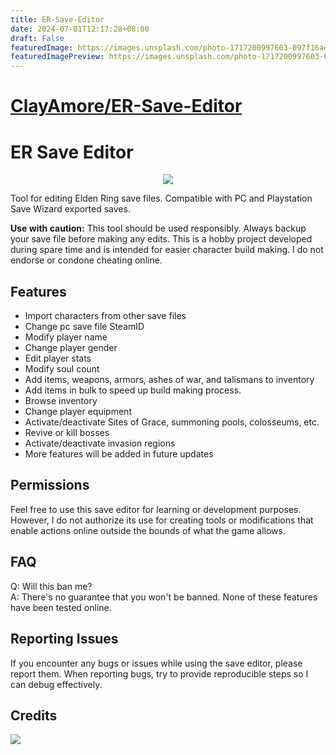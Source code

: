 ```yaml
---
title: ER-Save-Editor
date: 2024-07-01T12:17:28+08:00
draft: False
featuredImage: https://images.unsplash.com/photo-1717200997603-097f16adf0de?ixid=M3w0NjAwMjJ8MHwxfHJhbmRvbXx8fHx8fHx8fDE3MTk4MDc0MjB8&ixlib=rb-4.0.3
featuredImagePreview: https://images.unsplash.com/photo-1717200997603-097f16adf0de?ixid=M3w0NjAwMjJ8MHwxfHJhbmRvbXx8fHx8fHx8fDE3MTk4MDc0MjB8&ixlib=rb-4.0.3
---
```


# [ClayAmore/ER-Save-Editor](https://github.com/ClayAmore/ER-Save-Editor)

# ER Save Editor

<p align="center">
  <a href="https://github.com/ClayAmore/ER-Save-Editor/blob/master/icon/readme.md"><img src="https://github.com/ClayAmore/ER-Save-Editor/assets/131625063/e1d40274-066a-4b72-b010-de9170090b60" /></a>
</p>

Tool for editing Elden Ring save files. Compatible with PC and Playstation Save Wizard exported saves.

**Use with caution:** This tool should be used responsibly. Always backup your save file before making any edits. This is a hobby project developed during spare time and is intended for easier character build making. I do not endorse or condone cheating online.

## Features
- Import characters from other save files
- Change pc save file SteamID
- Modify player name
- Change player gender
- Edit player stats
- Modify soul count
- Add items, weapons, armors, ashes of war, and talismans to inventory
- Add items in bulk to speed up build making process.
- Browse inventory
- Change player equipment
- Activate/deactivate Sites of Grace, summoning pools, colosseums, etc.
- Revive or kill bosses
- Activate/deactivate invasion regions
- More features will be added in future updates

## Permissions
Feel free to use this save editor for learning or development purposes. However, I do not authorize its use for creating tools or modifications that enable actions online outside the bounds of what the game allows.

## FAQ
Q: Will this ban me?<br/>
A: There's no guarantee that you won't be banned. None of these features have been tested online.

## Reporting Issues
If you encounter any bugs or issues while using the save editor, please report them. When reporting bugs, try to provide reproducible steps so I can debug effectively.

## Credits
<a href="https://github.com/nordgaren/"><img src="https://github.com/ClayAmore/ER-Save-Editor/assets/131625063/710c9ee6-c3df-4665-be6b-d96bce1ebf46"/></a>
